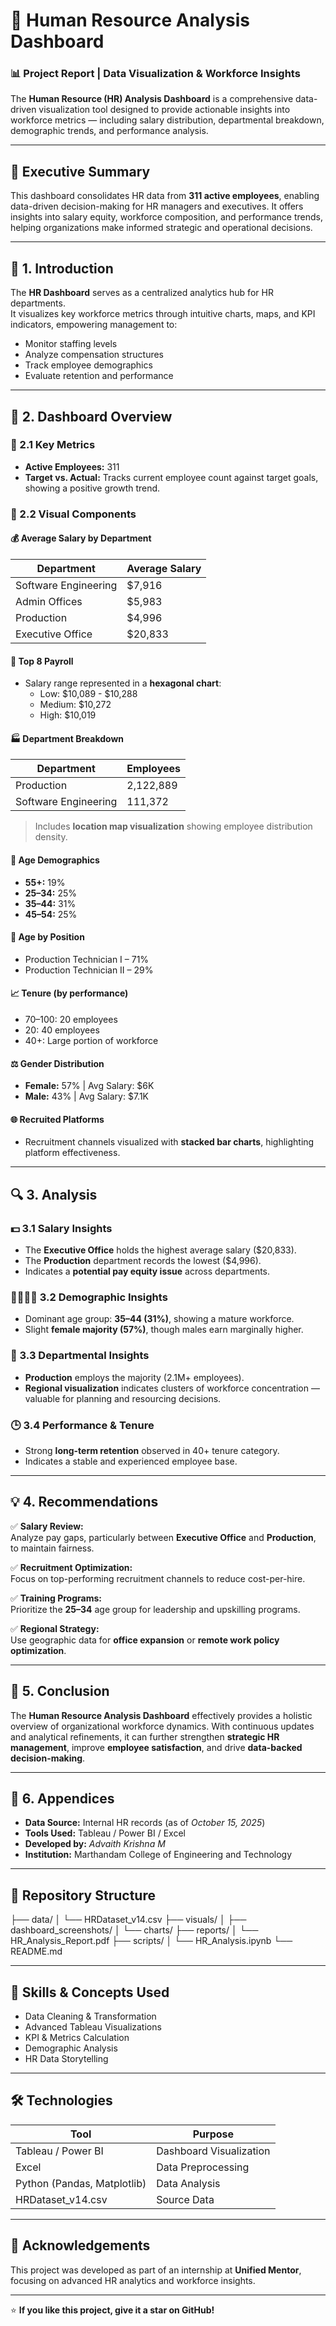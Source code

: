 # 🧠 Human Resource Analysis Dashboard  

### 📊 Project Report | Data Visualization & Workforce Insights  

The **Human Resource (HR) Analysis Dashboard** is a comprehensive data-driven visualization tool designed to provide actionable insights into workforce metrics — including salary distribution, departmental breakdown, demographic trends, and performance analysis.  

---

## 📘 Executive Summary  

This dashboard consolidates HR data from **311 active employees**, enabling data-driven decision-making for HR managers and executives. It offers insights into salary equity, workforce composition, and performance trends, helping organizations make informed strategic and operational decisions.  

---

## 🏁 1. Introduction  

The **HR Dashboard** serves as a centralized analytics hub for HR departments.  
It visualizes key workforce metrics through intuitive charts, maps, and KPI indicators, empowering management to:  

- Monitor staffing levels  
- Analyze compensation structures  
- Track employee demographics  
- Evaluate retention and performance  

---

## 🧩 2. Dashboard Overview  

### 🔹 2.1 Key Metrics  
- **Active Employees:** 311  
- **Target vs. Actual:** Tracks current employee count against target goals, showing a positive growth trend.  

### 🔹 2.2 Visual Components  

#### 💰 Average Salary by Department  
| Department | Average Salary |
|-------------|----------------|
| Software Engineering | $7,916 |
| Admin Offices | $5,983 |
| Production | $4,996 |
| Executive Office | $20,833 |

#### 🧾 Top 8 Payroll  
- Salary range represented in a **hexagonal chart**:  
  - Low: $10,089 - $10,288  
  - Medium: $10,272  
  - High: $10,019  

#### 🏭 Department Breakdown  
| Department | Employees |
|-------------|------------|
| Production | 2,122,889 |
| Software Engineering | 111,372 |

> Includes **location map visualization** showing employee distribution density.

#### 👥 Age Demographics  
- **55+:** 19%  
- **25–34:** 25%  
- **35–44:** 31%  
- **45–54:** 25%  

#### 🧰 Age by Position  
- Production Technician I – 71%  
- Production Technician II – 29%  

#### 📈 Tenure (by performance)  
- 70–100: 20 employees  
- 20: 40 employees  
- 40+: Large portion of workforce  

#### ⚖️ Gender Distribution  
- **Female:** 57% | Avg Salary: $6K  
- **Male:** 43% | Avg Salary: $7.1K  

#### 🌐 Recruited Platforms  
- Recruitment channels visualized with **stacked bar charts**, highlighting platform effectiveness.

---

## 🔍 3. Analysis  

### 💵 3.1 Salary Insights  
- The **Executive Office** holds the highest average salary ($20,833).  
- The **Production** department records the lowest ($4,996).  
- Indicates a **potential pay equity issue** across departments.  

### 👨‍👩‍👧‍👦 3.2 Demographic Insights  
- Dominant age group: **35–44 (31%)**, showing a mature workforce.  
- Slight **female majority (57%)**, though males earn marginally higher.  

### 🏢 3.3 Departmental Insights  
- **Production** employs the majority (2.1M+ employees).  
- **Regional visualization** indicates clusters of workforce concentration — valuable for planning and resourcing decisions.  

### 🕒 3.4 Performance & Tenure  
- Strong **long-term retention** observed in 40+ tenure category.  
- Indicates a stable and experienced employee base.  

---

## 💡 4. Recommendations  

✅ **Salary Review:**  
Analyze pay gaps, particularly between **Executive Office** and **Production**, to maintain fairness.  

✅ **Recruitment Optimization:**  
Focus on top-performing recruitment channels to reduce cost-per-hire.  

✅ **Training Programs:**  
Prioritize the **25–34** age group for leadership and upskilling programs.  

✅ **Regional Strategy:**  
Use geographic data for **office expansion** or **remote work policy optimization**.  

---

## 🏁 5. Conclusion  

The **Human Resource Analysis Dashboard** effectively provides a holistic overview of organizational workforce dynamics. With continuous updates and analytical refinements, it can further strengthen **strategic HR management**, improve **employee satisfaction**, and drive **data-backed decision-making**.  

---

## 📎 6. Appendices  

- **Data Source:** Internal HR records (as of *October 15, 2025*)  
- **Tools Used:** Tableau / Power BI / Excel  
- **Developed by:** *Advaith Krishna M*  
- **Institution:** Marthandam College of Engineering and Technology  

---

## 📂 Repository Structure  
├── data/
│ └── HRDataset_v14.csv
├── visuals/
│ ├── dashboard_screenshots/
│ └── charts/
├── reports/
│ └── HR_Analysis_Report.pdf
├── scripts/
│ └── HR_Analysis.ipynb
└── README.md

---

## 🧠 Skills & Concepts Used  

- Data Cleaning & Transformation  
- Advanced Tableau Visualizations  
- KPI & Metrics Calculation  
- Demographic Analysis  
- HR Data Storytelling  

---

## 🛠️ Technologies  

| Tool | Purpose |
|------|----------|
| Tableau / Power BI | Dashboard Visualization |
| Excel | Data Preprocessing |
| Python (Pandas, Matplotlib) | Data Analysis |
| HRDataset_v14.csv | Source Data |

---

## 🌟 Acknowledgements  

This project was developed as part of an internship at **Unified Mentor**, focusing on advanced HR analytics and workforce insights.  

---

⭐ **If you like this project, give it a star on GitHub!**


